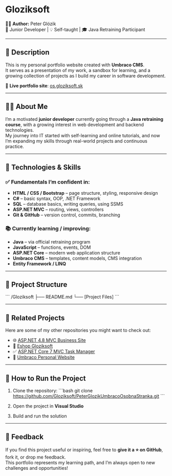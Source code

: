 # Gloziksoft

👨‍💻 **Author:** Peter Glózik  
🎯 Junior Developer | 💡 Self-taught | 🎓 Java Retraining Participant  

---

## 📖 Description
This is my personal portfolio website created with **Umbraco CMS**.  
It serves as a presentation of my work, a sandbox for learning, and a growing collection of projects as I build my career in software development.

🔗 **Live portfolio site**: [os.gloziksoft.sk](https://os.gloziksoft.sk)

---

## 👨‍💻 About Me

I’m a motivated **junior developer** currently going through a **Java retraining course**, with a growing interest in web development and backend technologies.  
My journey into IT started with self-learning and online tutorials, and now I’m expanding my skills through real-world projects and continuous practice.

---

## 🚀 Technologies & Skills

### ✅ Fundamentals I’m confident in:
- **HTML / CSS / Bootstrap** – page structure, styling, responsive design
- **C#** – basic syntax, OOP, .NET Framework
- **SQL** – database basics, writing queries, using SSMS
- **ASP.NET MVC** – routing, views, controllers
- **Git & GitHub** – version control, commits, branching

### 📚 Currently learning / improving:
- **Java** – via official retraining program
- **JavaScript** – functions, events, DOM
- **ASP.NET Core** – modern web application structure
- **Umbraco CMS** – templates, content models, CMS integration
- **Entity Framework / LINQ**

---

## 📁 Project Structure
\`\`\`
/Gloziksoft
├── README.md
└── [Project Files]
\`\`\`

---

## 🔗 Related Projects

Here are some of my other repositories you might want to check out:

- 🌐 [ASP.NET 4.8 MVC Business Site](https://github.com/Gloziksoft/Asp.Net-4.8-MVC-Business-site)
- 🛒 [Eshop Gloziksoft](https://github.com/Gloziksoft/EshopGloziksoft)
- ✅ [ASP.NET Core 7 MVC Task Manager](https://github.com/Gloziksoft/Asp.Net-Core-7-MVC-Task_Manager)
- 🧱 [Umbraco Personal Website](https://github.com/Gloziksoft/PeterGlozikUmbracoOsobnaStranka)

---

## 📌 How to Run the Project

1. Clone the repository:
\`\`\`bash
git clone https://github.com/Gloziksoft/PeterGlozikUmbracoOsobnaStranka.git
\`\`\`

2. Open the project in **Visual Studio**  
3. Build and run the solution

---

## 💬 Feedback

If you find this project useful or inspiring, feel free to **give it a ⭐ on GitHub**, fork it, or drop me feedback.  
This portfolio represents my learning path, and I’m always open to new challenges and opportunities!
